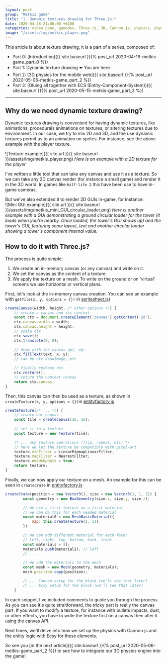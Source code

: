 ```yaml
---
layout: post
group: "Metkis game"
title: "1. Dynamic textures drawing for Three.js!"
date: 2020-04-28 21:00:00 +0100
categories: video game, gamedev, Three.js, 3D, Cannon.js, physics, physics engine, ECS, Entity-Component-Systems
image: "/assets/img/metkis_player.png"
---
```


This article is about texture drawing, it is a part of a series, composed of: 
- Part 0: [Introduction]({{ site.baseurl }}{% post_url 2020-04-19-metkis-game_part_0 %})
- Part 1: Dynamic texture drawing ⬅️ You are here.
- Part 2: [3D physics for the mobile web]({{ site.baseurl }}{% post_url 2020-05-06-metkis-game_part_2 %})
- Part 3: [Gluing all together with ECS (Entity-Component-System)]({{ site.baseurl }}{% post_url 2020-05-15-metkis-game_part_3 %})

---

## Why do we need dynamic texture drawing?

Dynamic textures drawing is convenient for having dynamic textures, like animations, procedurals animations on textures, or altering textures due to environment. 
In our case, we try to mix 2D and 3D, and the use dynamic textures permit us to an animation on sprites. 
For instance, see the above example with the player texture.

![Texture example]({{ site.url }}{{ site.baseurl }}/assets/img/metkis_player.png)
*Here is an example with a 2D texture for the player*

I've written a little tool that can take any canvas and use it as a texture. So we can take any 2D canvas render (for instance a small game) and render it in the 3D world. In games like `Half-life 2` this have been use to have in-game cameras.

But we've also extended it to render 2D GUIs in-game, for instance:  
![Mini GUI example]({{ site.url }}{{ site.baseurl }}/assets/img/metkis_mini_GUI_circular_loader.png)
*Here is another example with a GUI demonstrating a ground circular loader for the tower (it loads when you're nearby. Once loaded, the tower's GUI shows up) and the tower's GUI, featuring some layout, text and another circular loader showing a tower's component internal value.*

## How to do it with Three.js?

The process is quite simple: 
 1. We create an in-memory canvas (or any canvas) and write on it.
 2. We set the canvas as the content of a texture.
 3. We apply the texture on a mesh. To write on the ground or on 'virtual' screens we use horizontal or vertical plans.

First, let's look at the in-memory canvas creation. You can see an example with `getTile(x, y, options = {})` in [spritesheet.js](https://github.com/clallier/metkis_game/blob/master/src/spritesheet.js#L19))

```js
createCanvas(width, height, /* other options */) {
    // create a canvas and its context
    const ctx = document.createElement('canvas').getContext('2d');
    ctx.canvas.width = width;
    ctx.canvas.height = height;
    // scale ctx
    ctx.save();
    ctx.translate(0, 0);
    
    // draw with the canvas api, eg: 
    ctx.fillText(text, x, y);
    // can be ctx.drawImage, etc 

    // finally restore ctx
    ctx.restore();
    // return the context canvas
    return ctx.canvas;
}
```

Then, this canvas can then be used as a texture, as shown in `createTexture(x, y, options = {})`in [entityfactory.js](https://github.com/clallier/metkis_game/blob/master/src/game/entityfactory.js#L35)

```js
createTexture(/* ... */) {
    // create our canvas
    const tile = createCanvas(16, 16);
    
    // set it in a texture
    const texture = new Texture(tile);

    /* ... any texture operations (flip, repeat, etc) */
    // here we let the texture be compatible with pixel-art
    texture.minFilter = LinearMipmapLinearFilter;
    texture.magFilter = NearestFilter;
    texture.needsUpdate = true;
    return texture;
}
```

Finally, we can now apply our texture on a mesh. An example for this can be seen in `createCrate` in [entityfactory.js](https://github.com/clallier/metkis_game/blob/master/src/game/entityfactory.js#L244)

```js 
createCrate(position = new Vector3(), size = new Vector3(1, 1, 1)) {
        const geometry = new BoxGeometry(size.x, size.y, size.z);

        // We use a first texture on a first material
        // we can do this for each needed material
        const material0 = new MeshBasicMaterial({
            map: this.createTexture(1, 11)
        })

        // We can add different material for each face:
        // left, right, top, bottom, back, front
        const materials = [];
        materials.push(material1); // left
        // ...

        // We add the materials to the mesh
        const mesh = new Mesh(geometry, materials);
        mesh.position.copy(position);

        // ... Cannon setup for the block (we'll see that later)
        // ... Ecsy setup for the block (we'll see that later)
    }
```

In each snippet, I've included comments to guide you through the process. 
As you can see it's quite straitforward, the tricky part is really the canvas part.
If you want to modify a texture, for instance with bullets impacts, dust, or other effects, you have to write the texture first on a canvas then alter it using the canvas API.

Next times, we'll delve into how we set up the physics with Cannon.js and the entity logic with Ecsy for these elements.

So see you [in the next article]({{ site.baseurl }}{% post_url 2020-05-06-metkis-game_part_2 %}) to see how to integrate our 3D physics engine into the game!

